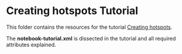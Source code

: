 # Creating hotspots Tutorial 

This folder contains the resources for the tutorial [Creating hotspots](https://docs.neptunelabs.com/tutorials/hotspots).

The **notebook-tutorial.xml** is dissected in the tutorial and all required attributes explained.

